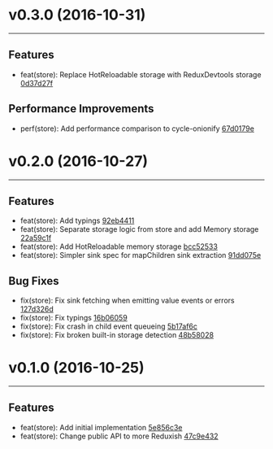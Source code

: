 # v0.3.0 (2016-10-31)
---


## Features

- feat(store): Replace HotReloadable storage with ReduxDevtools storage [0d37d27f](https://github.com/milankinen/culli/commits/0d37d27ffce9bd3ba375d8b0e85a5526b2670b0f)

## Performance Improvements

- perf(store): Add performance comparison to cycle-onionify [67d0179e](https://github.com/milankinen/culli/commits/67d0179eec5a04673992a9acbd73e365db03bc7d)


# v0.2.0 (2016-10-27)
---


## Features

- feat(store): Add typings [92eb4411](https://github.com/milankinen/culli/commits/92eb441144bec79d48006471849a925c8ab8767b)
- feat(store): Separate storage logic from store and add Memory storage [22a59c1f](https://github.com/milankinen/culli/commits/22a59c1f16179232285798d5a77101adc942585f)
- feat(store): Add HotReloadable memory storage [bcc52533](https://github.com/milankinen/culli/commits/bcc525334244d6492a28743d4f6a4a649311ea89)
- feat(store): Simpler sink spec for mapChildren sink extraction [91dd075e](https://github.com/milankinen/culli/commits/91dd075e226929de29b1332355c7fb4d58ed85c0)

## Bug Fixes

- fix(store): Fix sink fetching when emitting value events or errors [127d326d](https://github.com/milankinen/culli/commits/127d326d2c22a1cc669c9041fe0fd32d8dff4554)
- fix(store): Fix typings [16b06059](https://github.com/milankinen/culli/commits/16b060597c92f85421addf5c759e5a3c18ef48f2)
- fix(store): Fix crash in child event queueing [5b17af6c](https://github.com/milankinen/culli/commits/5b17af6c8cf3c95757739da37f2b7de5c10c7f39)
- fix(store): Fix broken built-in storage detection [48b58028](https://github.com/milankinen/culli/commits/48b58028b6969216fc30de5a8360e14e5da733b6)


# v0.1.0 (2016-10-25)
---


## Features

- feat(store): Add initial implementation [5e856c3e](https://github.com/milankinen/culli/commits/5e856c3ec9d569212ad311ae33b25fc90003eefe)
- feat(store): Change public API to more Reduxish [47c9e432](https://github.com/milankinen/culli/commits/47c9e4324170811e011303cd849a8e77f5c6cd72)




